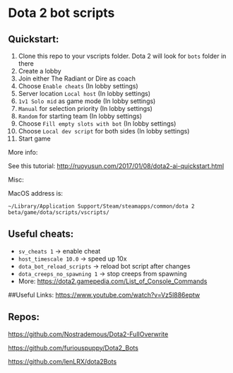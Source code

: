 # Dota 2 bot scripts


## Quickstart:

1. Clone this repo to your vscripts folder. Dota 2 will look for `bots` folder in there
2. Create a lobby
3. Join either The Radiant or Dire as coach
4. Choose `Enable cheats` (In lobby settings)
5. Server location `Local host` (In lobby settings)
6. `1v1 Solo mid` as game mode (In lobby settings)
7. `Manual` for selection priority (In lobby settings)
8. `Random` for starting team (In lobby settings)
9. Choose `Fill empty slots with bot` (In lobby settings)
10. Choose `Local dev script` for both sides (In lobby settings)
11. Start game

More info:

See this tutorial: http://ruoyusun.com/2017/01/08/dota2-ai-quickstart.html

Misc:

MacOS address is:

`~/Library/Application Support/Steam/steamapps/common/dota 2 beta/game/dota/scripts/vscripts/`


## Useful cheats:
- `sv_cheats 1` -> enable cheat
- `host_timescale 10.0` -> speed up 10x
- `dota_bot_reload_scripts` -> reload bot script after changes
- `dota_creeps_no_spawning 1` -> stop creeps from spawning
- More: https://dota2.gamepedia.com/List_of_Console_Commands

##Useful Links:
https://www.youtube.com/watch?v=Vz5l886eptw

## Repos:

https://github.com/Nostrademous/Dota2-FullOverwrite

https://github.com/furiouspuppy/Dota2_Bots

https://github.com/lenLRX/dota2Bots
